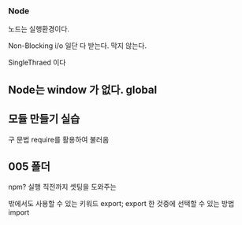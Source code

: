 ### Node
노드는 실행환경이다.

Non-Blocking i/o
일단 다 받는다. 막지 않는다.

SingleThraed 이다

## Node는 window 가 없다. global


## 모듈 만들기 실습
구 문법 require를 활용하여 불러옴

## 005 폴더
npm? 실행 직전까지 셋팅을 도와주는

밖에서도 사용할 수 있는 키워드 export;
export 한 것중에 선택할 수 있는 방법 import


